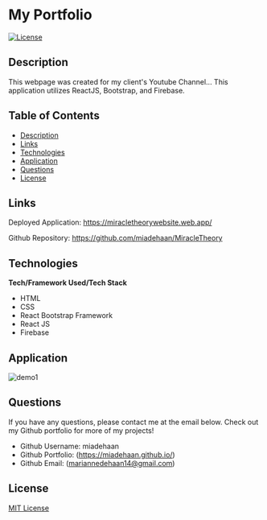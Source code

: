 # My Portfolio

[![License](https://img.shields.io/badge/License-MIT-blue.svg)](https://opensource.org/licenses/MIT)


## Description 

This webpage was created for my client's Youtube Channel... 
This application utilizes ReactJS, Bootstrap, and Firebase. 

## Table of Contents
- [Description](#Description)
- [Links](#Links)
- [Technologies](#Technologies)
- [Application](#Application)
- [Questions](#Questions)
- [License](#License)


## Links

Deployed Application: https://miracletheorywebsite.web.app/ 

Github Repository: https://github.com/miadehaan/MiracleTheory 

## Technologies

**Tech/Framework Used/Tech Stack**

- HTML
- CSS
- React Bootstrap Framework
- React JS
- Firebase

## Application

![demo1](   .PNG)




## Questions
If you have any questions, please contact me at the email below. Check out my Github portfolio for more of my projects!

- Github Username: miadehaan
- Github Portfolio: (https://miadehaan.github.io/)
- Github Email: (mariannedehaan14@gmail.com)

## License

[MIT License](LICENSE)